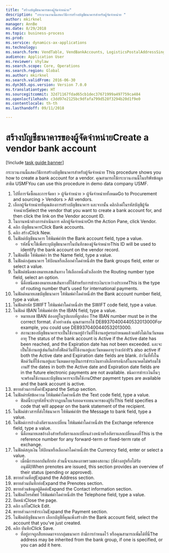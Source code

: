```yaml
--- 
title: "สร้างบัญชีธนาคารของผู้จัดจำหน่าย"
description: "กระบวนงานนี้แสดงวิธีการสร้างบัญชีธนาคารสำหรับผู้จัดจำหน่าย "
author: mkirknel
manager: AnnBe
ms.date: 8/29/2018
ms.topic: business-process
ms.prod: 
ms.service: dynamics-ax-applications
ms.technology: 
ms.search.form: VendTable, VendBankAccounts, LogisticsPostalAddressSingle
audience: Application User
ms.reviewer: shylaw
ms.search.scope: Core, Operations
ms.search.region: Global
ms.author: mkirknel
ms.search.validFrom: 2016-06-30
ms.dyn365.ops.version: Version 7.0.0
ms.translationtype: HT
ms.sourcegitcommit: 32d71167fdad65cb1dec37671999a497759ca484
ms.openlocfilehash: c3dd97e2125bc9dfafa799d528f3294b20d1f9e0
ms.contentlocale: th-th
ms.lasthandoff: 09/11/2018

---
```

# <a name="create-a-vendor-bank-account"></a><span data-ttu-id="8c5f2-103">สร้างบัญชีธนาคารของผู้จัดจำหน่าย</span><span class="sxs-lookup"><span data-stu-id="8c5f2-103">Create a vendor bank account</span></span>

[!include [task guide banner](../../includes/task-guide-banner.md)]

<span data-ttu-id="8c5f2-104">กระบวนงานนี้แสดงวิธีการสร้างบัญชีธนาคารสำหรับผู้จัดจำหน่าย </span><span class="sxs-lookup"><span data-stu-id="8c5f2-104">This procedure shows you how to create a bank account for a vendor.</span></span> <span data-ttu-id="8c5f2-105">คุณสามารถใช้กระบวนงานนี้ในบริษัทข้อมูลสาธิต USMF</span><span class="sxs-lookup"><span data-stu-id="8c5f2-105">You can use this procedure in demo data company USMF.</span></span>

1. <span data-ttu-id="8c5f2-106">ไปที่การจัดซื้อและการจัดหา > ผู้จัดจำหน่าย > ผู้จัดจำหน่ายทั้งหมด</span><span class="sxs-lookup"><span data-stu-id="8c5f2-106">Go to Procurement and sourcing > Vendors > All vendors.</span></span>
2. <span data-ttu-id="8c5f2-107">เลือกผู้จัดจำหน่ายที่คุณต้องการสร้างบัญชีธนาคาร และจากนั้น คลิกลิงค์ในรหัสบัญชีผู้จัดจำหน่าย</span><span class="sxs-lookup"><span data-stu-id="8c5f2-107">Select the vendor that you want to create a bank account for, and then click the link on the Vendor account ID.</span></span>
3. <span data-ttu-id="8c5f2-108">ในบานหน้าต่างการดำเนินการ คลิกผู้จัดจำหน่าย</span><span class="sxs-lookup"><span data-stu-id="8c5f2-108">On the Action Pane, click Vendor.</span></span>
4. <span data-ttu-id="8c5f2-109">คลิก บัญชีธนาคาร</span><span class="sxs-lookup"><span data-stu-id="8c5f2-109">Click Bank accounts.</span></span>
5. <span data-ttu-id="8c5f2-110">คลิก สร้าง</span><span class="sxs-lookup"><span data-stu-id="8c5f2-110">Click New.</span></span>
6. <span data-ttu-id="8c5f2-111">ในฟิลด์บัญชีธนาคาร ให้พิมพ์ค่า</span><span class="sxs-lookup"><span data-stu-id="8c5f2-111">In the Bank account field, type a value.</span></span>
    * <span data-ttu-id="8c5f2-112">รหัสนี้จะใช้เพื่อระบุบัญชีธนาคารในบันทึกของผู้จัดจำหน่าย</span><span class="sxs-lookup"><span data-stu-id="8c5f2-112">This ID will be used to identify the bank account on the vendor record.</span></span>  
7. <span data-ttu-id="8c5f2-113">ในฟิลด์ชื่อ ให้พิมพ์ค่า </span><span class="sxs-lookup"><span data-stu-id="8c5f2-113">In the Name field, type a value.</span></span>
8. <span data-ttu-id="8c5f2-114">ในฟิลด์กลุ่มธนาคาร ให้ป้อนหรือเลือกค่าใดค่าหนึ่ง</span><span class="sxs-lookup"><span data-stu-id="8c5f2-114">In the Bank groups field, enter or select a value.</span></span>
9. <span data-ttu-id="8c5f2-115">ในฟิลด์ชนิดของหมายเลขเส้นทาง ให้เลือกหนึ่งตัวเลือก</span><span class="sxs-lookup"><span data-stu-id="8c5f2-115">In the Routing number type field, select an option.</span></span>
    * <span data-ttu-id="8c5f2-116">นี่คือชนิดของหมายเลขเส้นทางที่ใช้สำหรับการชำระเงินระหว่างประเทศ</span><span class="sxs-lookup"><span data-stu-id="8c5f2-116">This is the type of routing number that’s used for international payments.</span></span>  
10. <span data-ttu-id="8c5f2-117">ในฟิลด์หมายเลขบัญชีธนาคาร ให้พิมพ์ค่าใดค่าหนึ่ง</span><span class="sxs-lookup"><span data-stu-id="8c5f2-117">In the Bank account number field, type a value.</span></span>
11. <span data-ttu-id="8c5f2-118">ในฟิลด์รหัส SWIFT ให้พิมพ์ค่าใดค่าหนึ่ง</span><span class="sxs-lookup"><span data-stu-id="8c5f2-118">In the SWIFT code field, type a value.</span></span>
12. <span data-ttu-id="8c5f2-119">ในฟิลด์ IBAN ให้พิมพ์ค่า</span><span class="sxs-lookup"><span data-stu-id="8c5f2-119">In the IBAN field, type a value.</span></span>
    * <span data-ttu-id="8c5f2-120">หมายเลข IBAN ต้องอยู่ในรูปแบบที่ถูกต้อง </span><span class="sxs-lookup"><span data-stu-id="8c5f2-120">The IBAN number must be in the correct format.</span></span> <span data-ttu-id="8c5f2-121">ตัวอย่างเช่น คุณสามารถใช้ DE89370400440532013000</span><span class="sxs-lookup"><span data-stu-id="8c5f2-121">For example, you could use DE89370400440532013000.</span></span>  
    * <span data-ttu-id="8c5f2-122">สถานะของบัญชีธนาคารจะเป็นใช้งานอยู่ถ้าวันที่ใช้งานอยู่ครบกำหนดแล้วแต่ยังไม่เกินวันหมดอายุ </span><span class="sxs-lookup"><span data-stu-id="8c5f2-122">The status of the bank account is Active if the Active date has been reached, and the Expiration date has not been exceeded.</span></span> <span data-ttu-id="8c5f2-123">และจะเป็นใช้งานอยู่เช่นกันถ้าทั้งฟิลด์วันที่ใช้งานอยู่และวันหมดอายุว่างเปล่า</span><span class="sxs-lookup"><span data-stu-id="8c5f2-123">It’s also active if both the Active date and Expiration date fields are blank.</span></span> <span data-ttu-id="8c5f2-124">ถ้าวันที่ทั้งในฟิลด์วันที่ใช้งานอยู่และวันหมดอายุเป็นการชำระเงินทางอิเล็กทรอนิกส์ในอนาคตไม่พร้อมใช้งาน</span><span class="sxs-lookup"><span data-stu-id="8c5f2-124">If the dates in both the Active date and Expiration date fields are in the future electronic payments are not available.</span></span> <span data-ttu-id="8c5f2-125">ชนิดการชำระเงินอื่นๆ จะพร้อมใช้งานและบัญชีธนาคารจะเปิดใช้งาน</span><span class="sxs-lookup"><span data-stu-id="8c5f2-125">Other payment types are available and the bank account is active.</span></span>  
13. <span data-ttu-id="8c5f2-126">ขยายส่วนการตั้งค่า</span><span class="sxs-lookup"><span data-stu-id="8c5f2-126">Expand the Setup section.</span></span>
14. <span data-ttu-id="8c5f2-127">ในฟิลด์รหัสข้อความ ให้พิมพ์ค่าใดค่าหนึ่ง</span><span class="sxs-lookup"><span data-stu-id="8c5f2-127">In the Text code field, type a value.</span></span>
    * <span data-ttu-id="8c5f2-128">ฟิลด์นี้ระบุรหัสที่จะปรากฏบนใบแจ้งยอดจากธนาคารของผู้รับ</span><span class="sxs-lookup"><span data-stu-id="8c5f2-128">This field specifies a code that will appear on the bank statement of the recipient.</span></span>  
15. <span data-ttu-id="8c5f2-129">ในฟิลด์ข่าวสารที่ส่งให้ธนาคาร ให้พิมพ์ค่า</span><span class="sxs-lookup"><span data-stu-id="8c5f2-129">In the Message to bank field, type a value.</span></span>
16. <span data-ttu-id="8c5f2-130">ในฟิลด์การอ้างอิงอัตราแลกเปลี่ยน ให้พิมพ์ค่าใดค่าหนึ่ง</span><span class="sxs-lookup"><span data-stu-id="8c5f2-130">In the Exchange reference field, type a value.</span></span>
    * <span data-ttu-id="8c5f2-131">นี่คือหมายเลขอ้างอิงสำหรับอัตราแลกเปลี่ยนล่วงหน้าหรืออัตราแลกเปลี่ยนคงที่</span><span class="sxs-lookup"><span data-stu-id="8c5f2-131">This is the reference number for any forward-term or fixed-term rate of exchange.</span></span>  
17. <span data-ttu-id="8c5f2-132">ในฟิลด์สกุลเงิน ให้ป้อนหรือเลือกค่าใดค่าหนึ่ง</span><span class="sxs-lookup"><span data-stu-id="8c5f2-132">In the Currency field, enter or select a value.</span></span>
    * <span data-ttu-id="8c5f2-133">เมื่อมีการออกบันทึกย่อ ส่วนนี้จะแสดงภาพรวมของสถานะ (ที่ค้างอยู่หรือได้รับอนุมัติ)</span><span class="sxs-lookup"><span data-stu-id="8c5f2-133">When prenotes are issued, this section provides an overview of their status (pending or approved).</span></span>  
18. <span data-ttu-id="8c5f2-134">ขยายส่วนที่อยู่</span><span class="sxs-lookup"><span data-stu-id="8c5f2-134">Expand the Address section.</span></span>
19. <span data-ttu-id="8c5f2-135">ขยายส่วนบันทึกย่อ</span><span class="sxs-lookup"><span data-stu-id="8c5f2-135">Expand the Prenotes section.</span></span>
20. <span data-ttu-id="8c5f2-136">ขยายส่วนข้อมูลผู้ติดต่อ</span><span class="sxs-lookup"><span data-stu-id="8c5f2-136">Expand the Contact information section.</span></span>
21. <span data-ttu-id="8c5f2-137">ในฟิลด์โทรศัพท์ ให้พิมพ์ค่าใดค่าหนึ่ง</span><span class="sxs-lookup"><span data-stu-id="8c5f2-137">In the Telephone field, type a value.</span></span>
22. <span data-ttu-id="8c5f2-138">ปิดหน้า</span><span class="sxs-lookup"><span data-stu-id="8c5f2-138">Close the page.</span></span>
23. <span data-ttu-id="8c5f2-139">คลิก แก้ไข</span><span class="sxs-lookup"><span data-stu-id="8c5f2-139">Click Edit.</span></span>
24. <span data-ttu-id="8c5f2-140">ขยายส่วนการชำระเงิน</span><span class="sxs-lookup"><span data-stu-id="8c5f2-140">Expand the Payment section.</span></span>
25. <span data-ttu-id="8c5f2-141">ในฟิลด์บัญชีธนาคาร เลือกบัญชีที่คุณเพิ่งสร้าง</span><span class="sxs-lookup"><span data-stu-id="8c5f2-141">In the Bank  account field, select the account that you’ve just created.</span></span>
26. <span data-ttu-id="8c5f2-142">คลิก บันทึก</span><span class="sxs-lookup"><span data-stu-id="8c5f2-142">Click Save.</span></span>
    * <span data-ttu-id="8c5f2-143">ที่อยู่อาจถูกสืบทอดมาจากกลุ่มธนาคาร ถ้ามีการกำหนดไว้ หรือคุณสามารถเพิ่มได้ที่นี่</span><span class="sxs-lookup"><span data-stu-id="8c5f2-143">The address may be inherited from the bank group, if one is specified, or you can add it here.</span></span>  


